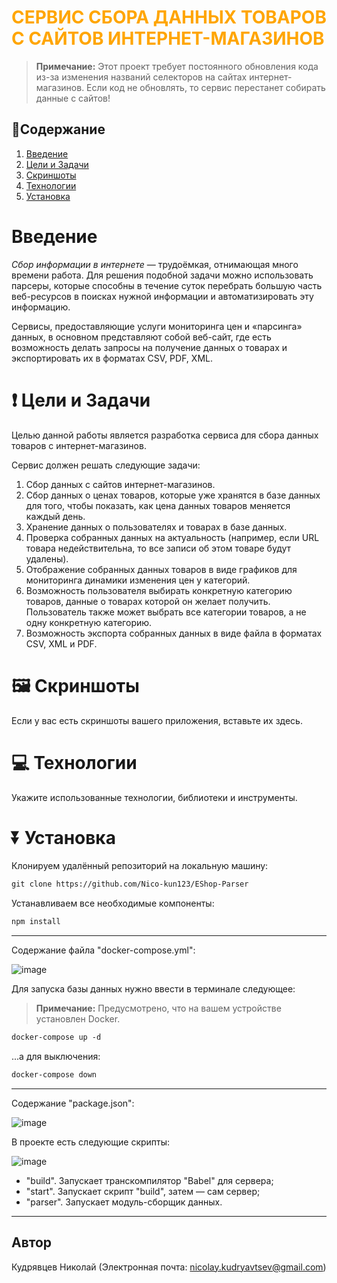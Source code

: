 <h1 style="color: orange;">СЕРВИС СБОРА ДАННЫХ ТОВАРОВ С САЙТОВ ИНТЕРНЕТ-МАГАЗИНОВ</h1>

> **Примечание:** Этот проект требует постоянного обновления кода из-за изменения названий селекторов на сайтах интернет-магазинов. Если код не обновлять, то сервис перестанет собирать данные с сайтов!

## 📑Содержание

1. [Введение](#введение)
2. [Цели и Задачи](#-цели-и-задачи)
3. [Скриншоты](#-скриншоты)
4. [Технологии](#-технологии)
5. [Установка](#-установка)
  
# Введение

_Сбор информации в интернете_ — трудоёмкая, отнимающая много времени работа. Для решения подобной задачи можно использовать парсеры, которые способны в течение суток перебрать большую часть веб-ресурсов в поисках нужной информации и автоматизировать эту информацию.

Сервисы, предоставляющие услуги мониторинга цен и «парсинга» данных, в основном представляют собой веб-сайт, где есть возможность делать запросы на получение данных о товарах и экспортировать их в форматах CSV, PDF, XML.

# ❗ Цели и Задачи

Целью данной работы является разработка сервиса для сбора данных товаров с интернет-магазинов. 

Сервис должен решать следующие задачи:
1. Сбор данных с сайтов интернет-магазинов.
2. Сбор данных о ценах товаров, которые уже хранятся в базе данных для того, чтобы показать, как цена данных товаров меняется каждый день.
3. Хранение данных о пользователях и товарах в базе данных.
4. Проверка собранных данных на актуальность (например, если URL товара недействительна, то все записи об этом товаре будут удалены).
5. Отображение собранных данных товаров в виде графиков для мониторинга динамики изменения цен у категорий.
6. Возможность пользователя выбирать конкретную категорию товаров, данные о товарах которой он желает получить. Пользователь также может выбрать все категории товаров, а не одну конкретную категорию.
7. Возможность экспорта собранных данных в виде файла в форматах CSV, XML и PDF.

# 🖼 Скриншоты

Если у вас есть скриншоты вашего приложения, вставьте их здесь.

# 💻 Технологии

Укажите использованные технологии, библиотеки и инструменты.

# ⏬ Установка

Клонируем удалённый репозиторий на локальную машину:
```markdown
git clone https://github.com/Nico-kun123/EShop-Parser
```
Устанавливаем все необходимые компоненты:
``` markdown
npm install
```
---
Содержание файла "docker-compose.yml":

![image](https://github.com/Nico-kun123/EShop-Parser/assets/77405288/5144d052-5d72-4fc3-a2f1-6f5b577079bc)

Для запуска базы данных нужно ввести в терминале следующее:
> **Примечание:** Предусмотрено, что на вашем устройстве установлен Docker.
```markdown
docker-compose up -d
```
...а для выключения:
```markdown
docker-compose down
```
---
Содержание "package.json":

![image](https://github.com/Nico-kun123/EShop-Parser/assets/77405288/4cbbc681-c4ae-4712-8073-8e4fe5f40acf)

В проекте есть следующие скрипты:

![image](https://github.com/Nico-kun123/EShop-Parser/assets/77405288/2864fbc1-a13f-4ccf-9db2-3c178ba2a1ef)

- "build". Запускает транскомпилятор "Babel" для сервера;
- "start". Запускает скрипт "build", затем — сам сервер;
- "parser". Запускает модуль-сборщик данных.
---
## Автор

Кудрявцев Николай (Электронная почта: nicolay.kudryavtsev@gmail.com)

